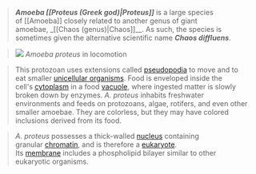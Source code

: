 > _**Amoeba [[Proteus (Greek god)|Proteus]]**_ is a large species of [[Amoeba]] closely related to another genus of giant amoebae, _[[Chaos (genus)|Chaos]]__. As such, the species is sometimes given the alternative scientific name _**Chaos diffluens**_.

> [![](https://upload.wikimedia.org/wikipedia/commons/thumb/b/ba/Amoeba_proteus_locomotive_form.jpg/240px-Amoeba_proteus_locomotive_form.jpg)](https://en.wikipedia.org/wiki/File:Amoeba_proteus_locomotive_form.jpg)
_Amoeba proteus_ in locomotion

> This protozoan uses extensions called [pseudopodia](https://en.wikipedia.org/wiki/Pseudopodia "Pseudopodia") to move and to eat smaller [unicellular organisms](https://en.wikipedia.org/wiki/Unicellular_organism "Unicellular organism"). Food is enveloped inside the cell's [cytoplasm](https://en.wikipedia.org/wiki/Cytoplasm "Cytoplasm") in a food [vacuole](https://en.wikipedia.org/wiki/Vacuole "Vacuole"), where ingested matter is slowly broken down by enzymes. _A. proteus_ inhabits freshwater environments and feeds on protozoans, algae, rotifers, and even other smaller amoebae. They are colorless, but they may have colored inclusions derived from its food.

> _A. proteus_ possesses a thick-walled [nucleus](https://en.wikipedia.org/wiki/Cell_nucleus "Cell nucleus") containing granular [chromatin](https://en.wikipedia.org/wiki/Chromatin "Chromatin"), and is therefore a [eukaryote](https://en.wikipedia.org/wiki/Eukaryote "Eukaryote"). Its [membrane](https://en.wikipedia.org/wiki/Cell_membrane "Cell membrane") includes a phospholipid bilayer similar to other eukaryotic organisms.